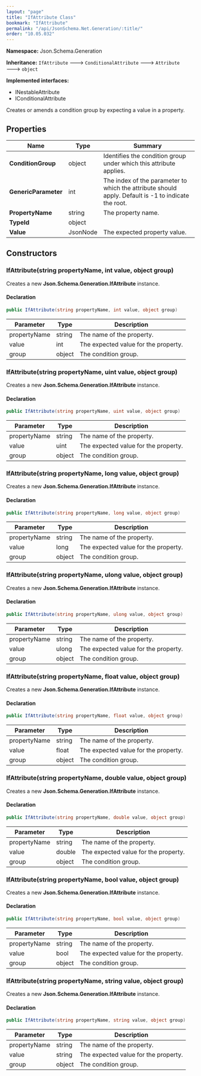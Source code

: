 ```yaml
---
layout: "page"
title: "IfAttribute Class"
bookmark: "IfAttribute"
permalink: "/api/JsonSchema.Net.Generation/:title/"
order: "10.05.032"
---
```

**Namespace:** Json.Schema.Generation

**Inheritance:**
`IfAttribute`
 🡒 
`ConditionalAttribute`
 🡒 
`Attribute`
 🡒 
`object`

**Implemented interfaces:**

- INestableAttribute
- IConditionalAttribute

Creates or amends a condition group by expecting a value in a property.

## Properties

| Name | Type | Summary |
|---|---|---|
| **ConditionGroup** | object | Identifies the condition group under which this attribute applies. |
| **GenericParameter** | int | The index of the parameter to which the attribute should apply. Default is -1 to indicate the root. |
| **PropertyName** | string | The property name. |
| **TypeId** | object |  |
| **Value** | JsonNode | The expected property value. |

## Constructors

### IfAttribute(string propertyName, int value, object group)

Creates a new **Json.Schema.Generation.IfAttribute** instance.

#### Declaration

```c#
public IfAttribute(string propertyName, int value, object group)
```

| Parameter | Type | Description |
|---|---|---|
| propertyName | string | The name of the property. |
| value | int | The expected value for the property. |
| group | object | The condition group. |


### IfAttribute(string propertyName, uint value, object group)

Creates a new **Json.Schema.Generation.IfAttribute** instance.

#### Declaration

```c#
public IfAttribute(string propertyName, uint value, object group)
```

| Parameter | Type | Description |
|---|---|---|
| propertyName | string | The name of the property. |
| value | uint | The expected value for the property. |
| group | object | The condition group. |


### IfAttribute(string propertyName, long value, object group)

Creates a new **Json.Schema.Generation.IfAttribute** instance.

#### Declaration

```c#
public IfAttribute(string propertyName, long value, object group)
```

| Parameter | Type | Description |
|---|---|---|
| propertyName | string | The name of the property. |
| value | long | The expected value for the property. |
| group | object | The condition group. |


### IfAttribute(string propertyName, ulong value, object group)

Creates a new **Json.Schema.Generation.IfAttribute** instance.

#### Declaration

```c#
public IfAttribute(string propertyName, ulong value, object group)
```

| Parameter | Type | Description |
|---|---|---|
| propertyName | string | The name of the property. |
| value | ulong | The expected value for the property. |
| group | object | The condition group. |


### IfAttribute(string propertyName, float value, object group)

Creates a new **Json.Schema.Generation.IfAttribute** instance.

#### Declaration

```c#
public IfAttribute(string propertyName, float value, object group)
```

| Parameter | Type | Description |
|---|---|---|
| propertyName | string | The name of the property. |
| value | float | The expected value for the property. |
| group | object | The condition group. |


### IfAttribute(string propertyName, double value, object group)

Creates a new **Json.Schema.Generation.IfAttribute** instance.

#### Declaration

```c#
public IfAttribute(string propertyName, double value, object group)
```

| Parameter | Type | Description |
|---|---|---|
| propertyName | string | The name of the property. |
| value | double | The expected value for the property. |
| group | object | The condition group. |


### IfAttribute(string propertyName, bool value, object group)

Creates a new **Json.Schema.Generation.IfAttribute** instance.

#### Declaration

```c#
public IfAttribute(string propertyName, bool value, object group)
```

| Parameter | Type | Description |
|---|---|---|
| propertyName | string | The name of the property. |
| value | bool | The expected value for the property. |
| group | object | The condition group. |


### IfAttribute(string propertyName, string value, object group)

Creates a new **Json.Schema.Generation.IfAttribute** instance.

#### Declaration

```c#
public IfAttribute(string propertyName, string value, object group)
```

| Parameter | Type | Description |
|---|---|---|
| propertyName | string | The name of the property. |
| value | string | The expected value for the property. |
| group | object | The condition group. |


